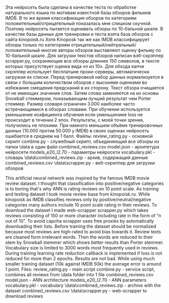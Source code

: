 Эта нейросеть была сделана в качестве теста по обработке натурального языка по мотивам известной базы обзоров фильмов IMDB. В то же время классификация обзоров по категориям положительный/отрицательный показалась мне слишком скучной. Поэтому нейросеть пытается оценивать обзоры по 10-бальной шкале.
В качестве базы данных для тренировки и теста взята база обзоров с сайта kinopoisk.ru Хотя Kinoposk так же как IMDB классифицирует обзоры только по категориям отрицательный/нейтральный/положительный многие авторы обзоров выставляют оценку фильму по 10-бальной шкале. Для загрузки текстов обзоров написан вэб-скрэппер scrapper.py, сохраняющие все обзоры длиннее 150 символов, в тексте которых присутствует оценка вида «n из 10». Для обхода капчи скрэппер использует бесплатыне проки-серверы, автоматически загружая их списки.
Перед тренировкой набор данных нормализуется в связи с большим количеством обзоров с высокими оценками во избежание смещения предсканий в их сторону.
Текст обзора очищается от не имеющих значения слов. Затем слова заменяются на их основы Snowball стеммером, показывающим лучший результат чем Porter стеммер.
Размер словаря ограничен 3.000 наиболее часто встречающимися в обзорах словами.
При обучении используется уменьшение коэфициента обучения если уменьшениие loss не происходит в течении 2 эпох.
Результаты, с моей точки зрения, получились не плохими. При намного меньшем объёме тренировочных данных (10.000 против 50.000 у IMDB) в своих оценках нейросеть ошибается в среднем на 1 балл.
Файлы:
review_rating.py - основной скрипт
combine.py - служебный скрипт, объединяющий все обзоры из папки \data в один файл combined_reviews.csv
model.json - архитетура нейросети
models_e20_l2.70 - параметры нейросети
vocabulary.pkl - словарь
\data\combined_reviews.zip - архив, содержащий данные combined_reviews.csv
\data\scrapper.py - веб-скреппер для загрузки обзоров



This artificial neural network was inspired by the famous IMDB movie review dataset. I thought that classification into positive/negative categories is to boring that's why ANN is rating reviews on 10 point scale.
As training and testing dataset I took movie review base from kinopoisk.ru. While kinopoisk as IMDB classifies reviews only by positive/neutral/negative categories many authors include 10 point scale rating in their reviews. To download the dataset I made web-scrapper scrapper.py which takes reviews consisting of 150 or more character including rate in the form of  “n out of 10”. To avoid capcha scrapper uses free proxies by automatically downloading their lists.
Before training the dataset should be normalized because most reviews are high-rated to avoid bias towards it.
Review texts are cleaned form irrelevant words. Then the words are reduced to their stem by Snowball stemmer which shows better results than Porter stemmer.
Vocabulary size is limited to 3000 words most frequently used in reviews.
During training learning rate reduction callback is implemented if loss is not reduced for more than 2 epochs.
Results are not bad. While using much smaller training dataset (10k against IMDB 50k) the average error is around 1 point.
Files:
review_rating.py - main script
combine.py - service script, combines all reviews from \data folder into 1 file combined_reviews.csv
model.json - ANN architecture
models_e20_l2.70 - ANN parameters 
vocabulary.pkl - vocabulary
\data\combined_reviews.zip - archive with the dataset combined_reviews.csv
\data\scrapper.py - web-scrapper to download reviews
